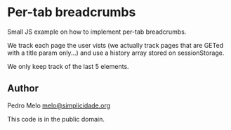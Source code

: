 # Per-tab breadcrumbs #

Small JS example on how to implement per-tab breadcrumbs.

We track each page the user vists (we actually track pages that are
GETed with a title param only...) and use a history array stored on
sessionStorage.

We only keep track of the last 5 elements.


## Author ##

Pedro Melo <melo@simplicidade.org>

This code is in the public domain.
